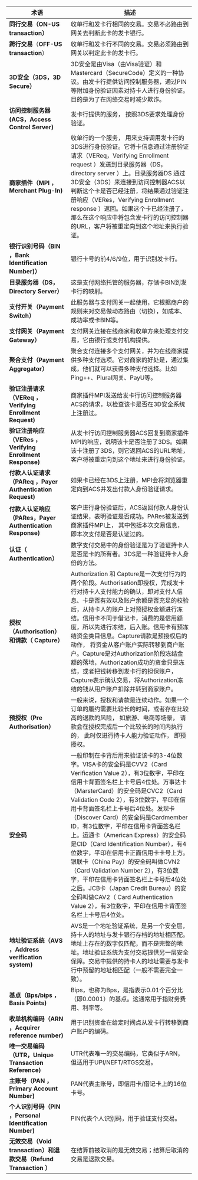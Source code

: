 | 术语                                                         | 描述                                                         |
| ------------------------------------------------------------ | ------------------------------------------------------------ |
| **同行交易（ON-US transaction）**                            | 收单行和发卡行相同的交易。交易不必路由到网关去判断此卡的发卡银行。 |
| **跨行交易**（**OFF-US transaction**）                       | 收单行和发卡行不同的交易。交易必须路由到网关以判定此卡的发卡行。 |
| **3D安全（3DS，3D Secure）**                                 | 3D安全是由Visa（由Visa验证）和Mastercard（SecureCode）定义的一种协议。由发卡行提供访问控制服务器，通过PIN等附加身份验证因素对持卡人进行身份验证。目的是为了在网络交易时减少欺诈。 |
| **访问控制服务器(ACS，Access Control Server)**               | 发卡行提供的服务， 按照3DS要求处理身份验证。                 |
| **商家插件（MPI ，Merchant Plug-In)**                        | 收单行的一个服务， 用来支持调用发卡行的3DS进行身份验证。它将卡信息通过注册验证请求（VEReq，Verifying Enrollment request ）发送到目录服务器（DS， directory server ）上。目录服务器DS 通过3D安全（3DS）来连接到访问控制器ACS以判断这个卡是否已经注册，将结果通过验证注册响应（VERes，Verifying Enrollment response ）返回。如果这个卡已经注册了， 那么在这个响应中将包含发卡行的访问控制器的URL，客户将被重定向到这个地址来执行验证。 |
| **银行识别号码（BIN ，Bank Identification Number)）**        | 银行卡号的前4/6/9位，用于识别发卡行。                        |
| **目录服务器（DS，Directory Server）**                       | 这是支付网络托管的服务器，存储卡BIN到发卡行的映射。          |
| **支付开关（Payment Switch）**                               | 此服务器与支付网关一起使用，它根据商户的规则来对交易做动态路由（切换），如成本、成功率或卡BIN等。 |
| **支付网关（Payment Gateway）**                              | 支付网关连接在线商家和收单方来处理支付交易，它由银行或支付机构提供。 |
| **聚合支付（Payment Aggregator）**                           | 聚合支付连接多个支付网关，并为在线商家提供多种支付选项。它对商家的好处是，通过集成，他们就可以获得多种支付选择。比如Ping++、Plural网关、PayU等。 |
| **验证注册请求（VEReq ，Verifying Enrollment Request)**      | 商家插件MPI发送给发卡行访问控制服务器ACS的请求，以检查该卡是否在3D安全系统上注册过。 |
| **验证注册响应（VERes ，Verifying Enrollment Response)**     | 从发卡行访问控制服务器ACS回复到商家插件MPI的响应，说明该卡是否注册了3DS。如果该卡注册了3DS，则它返回ACS的URL地址，客户将被重定向到这个地址来进行身份验证。 |
| **付款人认证请求（PAReq ，Payer Authentication Request)**    | 如果卡已经在3DS上注册，MPI会将浏览器重定向到ACS并发出付款人身份验证请求。 |
| **付款人认证响应（PARes，Payer Authentication Response)**    | 客户进行身份验证后，ACS返回付款人身份认证结果，表明验证是否成功。PARes被发送到商家插件MPI上， 其中包括本次交易信息，即本次支付是否是认证过的。 |
| **认证（ Authentication）**                                  | 数字支付交易中的身份验证是为了验证持卡人是否是卡的所有者。3DS是一种验证持卡人身份的方法。 |
| **授权 （Authorisation） 和请款（ Capture）**                | Authorization 和 Capture是一次支付行为的两个阶段。Authorisation即授权，完成发卡行对持卡人支付能力的确认，即对支付人信息、卡是否有效以及账户余额是否充足的校验后，从持卡人的账户上对预授权金额进行冻结。信用卡不同于借记卡，消费的是信用额度，所以先进行冻结，后入账。信用卡有预冻结资金类目信息。Capture请款是预授权后的动作， 将资金从客户账户实际转移到商户账户。Capture是对Authorization阶段冻结金额的落地，Authorization成功的资金只是冻结，或者把钱转移到发卡行的担保账户，Capture表示确认交易，将Authorization冻结的钱从用户账户扣除并转到商家账户。 |
| **预授权（Pre Authorisation）**                              | 一般来说，授权和请款是连续动作。如果一个订单的履约需要比较长的时间，或者存在比较高的退款的风险， 如旅游、电商等场景， 请款会在授权完成后一个比较长的时间内执行的， 此时仅进行持卡人能力验证动作， 即预授权。 |
| **安全码**                                                   | 一般印制在卡背后用来验证该卡的3-4位数字。VISA卡的安全码是CVV2（Card Verification Value 2），有3位数字，平印在信用卡背面签名栏上卡号后4位处。万事达卡（MarsterCard）的安全码是CVC2（Card Validation Code 2），有3位数字，平印在信用卡背面签名栏上卡号后4位处。发现卡（Discover Card）的安全码是Cardmember ID，有3位数字，平印在信用卡背面签名栏上。运通卡（American Express）的安全码是CID（Card Identification Number），有4位数字，平印在信用卡正面信用卡卡号上方。银联卡（China Pay）的安全码叫做CVN2（Card Validation Number 2），有3位数字，平印在信用卡背面签名栏上卡号后4位处之后。JCB卡（Japan Credit Bureau）的安全码叫做CAV2（ Card Authentication Value 2），有3位数字，平印在信用卡背面签名栏上卡号后4位处。 |
| **地址验证系统（AVS ，Address verification system)**         | AVS是一个地址验证系统，是另一个安全层，持卡人的地址与发卡银行存档的地址相匹配。地址上存在的数字仅匹配，而不是完整的地址。地址验证系统为支付交易提供另一层安全保障。交易中提供的持卡人的地址需要与发卡行中预留的地址相匹配（一般不需要完全一致）。 |
| **基点（Bps/bips ，Basis Points)**                           | Bips，也称为Bps，是指表示0.01个百分比（即0.0001）的基点。这通常用于指财务费用、利率等。 |
| **收单机构编码（ARN ，Acquirer reference number)**           | 用于识别资金在给定时间点从发卡行转移到商户账户的编码。       |
| **唯一交易编码（UTR，Unique Transaction Reference)**         | UTR代表唯一的交易编码，它类似于ARN，但适用于UPI/NEFT/RTGS交易。 |
| **主账号（PAN ，Primary Account Number)**                    | PAN代表主账号，即信用卡/借记卡上的16位卡号。                 |
| **个人识别号码（PIN ，Personal Identification Number)**      | PIN代表个人识别码，用于验证支付交易。                        |
| **无效交易（Void transaction）和退款交易（Refund Transaction ）** | 在结算前被取消的是无效交易；结算后取消的交易是退款交易。     |
